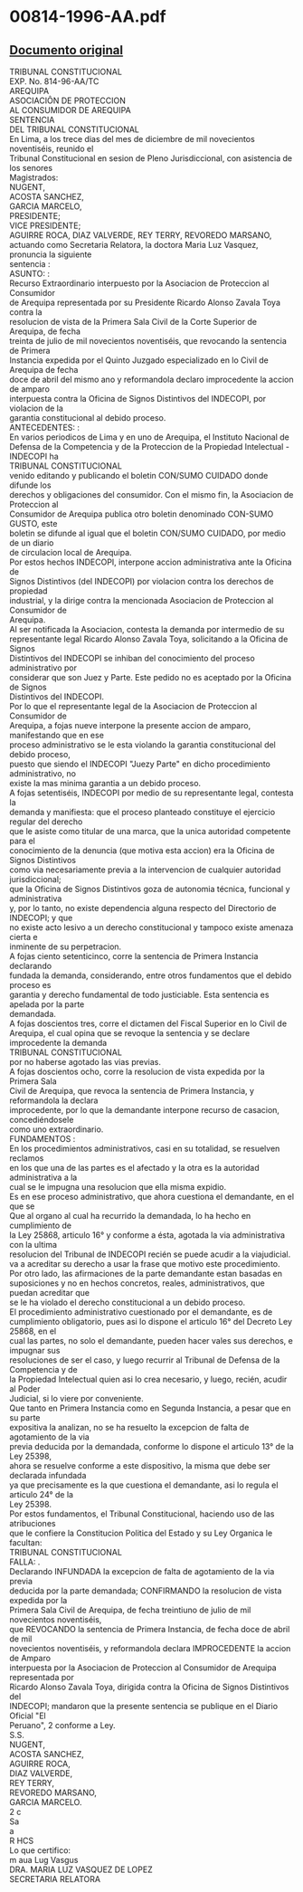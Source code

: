 
00814-1996-AA.pdf
=================
  
[Documento original](https://tc.gob.pe/jurisprudencia/1997/00814-1996-AA.pdf)  
---  
TRIBUNAL CONSTITUCIONAL  
EXP. No. 814-96-AA/TC  
AREQUIPA  
ASOCIACIÔN DE PROTECCION  
AL CONSUMIDOR DE AREQUIPA  
SENTENCIA  
DEL TRIBUNAL CONSTITUCIONAL  
En Lima, a los trece dias del mes de diciembre de mil novecientos noventiséis, reunido el  
Tribunal Constitucional en sesion de Pleno Jurisdiccional, con asistencia de los senores  
Magistrados:  
NUGENT,  
ACOSTA SANCHEZ,  
GARCIA MARCELO,  
PRESIDENTE;  
VICE PRESIDENTE;  
AGUIRRE ROCA, DIAZ VALVERDE, REY TERRY, REVOREDO MARSANO,  
actuando como Secretaria Relatora, la doctora Maria Luz Vasquez, pronuncia la siguiente  
sentencia :  
ASUNTO: :  
Recurso Extraordinario interpuesto por la Asociacion de Proteccion al Consumidor  
de Arequipa representada por su Presidente Ricardo Alonso Zavala Toya contra la  
resolucion de vista de la Primera Sala Civil de la Corte Superior de Arequipa, de fecha  
treinta de julio de mil novecientos noventiséis, que revocando la sentencia de Primera  
Instancia expedida por el Quinto Juzgado especializado en lo Civil de Arequipa de fecha  
doce de abril del mismo ano y reformandola declaro improcedente la accion de amparo  
interpuesta contra la Oficina de Signos Distintivos del INDECOPI, por violacion de la  
garantia constitucional al debido proceso.  
ANTECEDENTES: :  
En varios periodicos de Lima y en uno de Arequipa, el Instituto Nacional de  
Defensa de la Competencia y de la Proteccion de la Propiedad Intelectual - INDECOPI ha  
TRIBUNAL CONSTITUCIONAL  
venido editando y publicando el boletin CON/SUMO CUIDADO donde difunde los  
derechos y obligaciones del consumidor. Con el mismo fin, la Asociacion de Proteccion al  
Consumidor de Arequipa publica otro boletin denominado CON-SUMO GUSTO, este  
boletin se difunde al igual que el boletin CON/SUMO CUIDADO, por medio de un diario  
de circulacion local de Arequipa.  
Por estos hechos INDECOPI, interpone accion administrativa ante la Oficina de  
Signos Distintivos (del INDECOPI) por violacion contra los derechos de propiedad  
industrial, y la dirige contra la mencionada Asociacion de Proteccion al Consumidor de  
Arequipa.  
Al ser notificada la Asociacion, contesta la demanda por intermedio de su  
representante legal Ricardo Alonso Zavala Toya, solicitando a la Oficina de Signos  
Distintivos del INDECOPI se inhiban del conocimiento del proceso administrativo por  
considerar que son Juez y Parte. Este pedido no es aceptado por la Oficina de Signos  
Distintivos del INDECOPI.  
Por lo que el representante legal de la Asociacion de Proteccion al Consumidor de  
Arequipa, a fojas nueve interpone la presente accion de amparo, manifestando que en ese  
proceso administrativo se le esta violando la garantia constitucional del debido proceso,  
puesto que siendo el INDECOPI "Juezy Parte" en dicho procedimiento administrativo, no  
existe la mas minima garantia a un debido proceso.  
A fojas setentiséis, INDECOPI por medio de su representante legal, contesta la  
demanda y manifiesta: que el proceso planteado constituye el ejercicio regular del derecho  
que le asiste como titular de una marca, que la unica autoridad competente para el  
conocimiento de la denuncia (que motiva esta accion) era la Oficina de Signos Distintivos  
como via necesariamente previa a la intervencion de cualquier autoridad jurisdiccional;  
que la Oficina de Signos Distintivos goza de autonomia técnica, funcional y administrativa  
y, por lo tanto, no existe dependencia alguna respecto del Directorio de INDECOPI; y que  
no existe acto lesivo a un derecho constitucional y tampoco existe amenaza cierta e  
inminente de su perpetracion.  
A fojas ciento setenticinco, corre la sentencia de Primera Instancia declarando  
fundada la demanda, considerando, entre otros fundamentos que el debido proceso es  
garantia y derecho fundamental de todo justiciable. Esta sentencia es apelada por la parte  
demandada.  
A fojas doscientos tres, corre el dictamen del Fiscal Superior en lo Civil de  
Arequipa, el cual opina que se revoque la sentencia y se declare improcedente la demanda  
TRIBUNAL CONSTITUCIONAL  
por no haberse agotado las vias previas.  
A fojas doscientos ocho, corre la resolucion de vista expedida por la Primera Sala  
Civil de Arequipa, que revoca la sentencia de Primera Instancia, y reformandola la declara  
improcedente, por lo que la demandante interpone recurso de casacion, concediéndosele  
como uno extraordinario.  
FUNDAMENTOS :  
En los procedimientos administrativos, casi en su totalidad, se resuelven reclamos  
en los que una de las partes es el afectado y la otra es la autoridad administrativa a la  
cual se le impugna una resolucion que ella misma expidio.  
Es en ese proceso administrativo, que ahora cuestiona el demandante, en el que se  
Que al organo al cual ha recurrido la demandada, lo ha hecho en cumplimiento de  
la Ley 25868, articulo 16° y conforme a ésta, agotada la via administrativa con la ultima  
resolucion del Tribunal de INDECOPI recién se puede acudir a la viajudicial.  
va a acreditar su derecho a usar la frase que motivo este procedimiento.  
Por otro lado, las afirmaciones de la parte demandante estan basadas en  
suposiciones y no en hechos concretos, reales, administrativos, que puedan acreditar que  
se le ha violado el derecho constitucional a un debido proceso.  
El procedimiento administrativo cuestionado por el demandante, es de  
cumplimiento obligatorio, pues asi lo dispone el articulo 16° del Decreto Ley 25868, en el  
cual las partes, no solo el demandante, pueden hacer vales sus derechos, e impugnar sus  
resoluciones de ser el caso, y luego recurrir al Tribunal de Defensa de la Competencia y de  
la Propiedad Intelectual quien asi lo crea necesario, y luego, recién, acudir al Poder  
Judicial, si lo viere por conveniente.  
Que tanto en Primera Instancia como en Segunda Instancia, a pesar que en su parte  
expositiva la analizan, no se ha resuelto la excepcion de falta de agotamiento de la via  
previa deducida por la demandada, conforme lo dispone el articulo 13° de la Ley 25398,  
ahora se resuelve conforme a este dispositivo, la misma que debe ser declarada infundada  
ya que precisamente es la que cuestiona el demandante, asi lo regula el articulo 24° de la  
Ley 25398.  
Por estos fundamentos, el Tribunal Constitucional, haciendo uso de las atribuciones  
que le confiere la Constitucion Politica del Estado y su Ley Organica le facultan:  
TRIBUNAL CONSTITUCIONAL  
FALLA: .  
Declarando INFUNDADA la excepcion de falta de agotamiento de la via previa  
deducida por la parte demandada; CONFIRMANDO la resolucion de vista expedida por la  
Primera Sala Civil de Arequipa, de fecha treintiuno de julio de mil novecientos noventiséis,  
que REVOCANDO la sentencia de Primera Instancia, de fecha doce de abril de mil  
novecientos noventiséis, y reformandola declara IMPROCEDENTE la accion de Amparo  
interpuesta por la Asociacion de Proteccion al Consumidor de Arequipa representada por  
Ricardo Alonso Zavala Toya, dirigida contra la Oficina de Signos Distintivos del  
INDECOPI; mandaron que la presente sentencia se publique en el Diario Oficial "El  
Peruano", 2 conforme a Ley.  
S.S.  
NUGENT,  
ACOSTA SANCHEZ,  
AGUIRRE ROCA,  
DIAZ VALVERDE,  
REY TERRY,  
REVOREDO MARSANO,  
GARCIA MARCELO.  
2 c  
Sa  
a  
R HCS  
Lo que certifico:  
m aua Lug Vasgus  
DRA. MARIA LUZ VASQUEZ DE LOPEZ  
SECRETARIA RELATORA